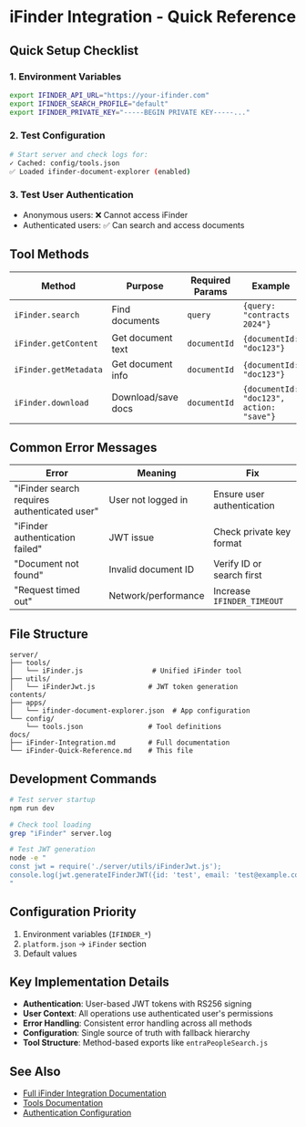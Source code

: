 # iFinder Integration - Quick Reference

## Quick Setup Checklist

### 1. Environment Variables

```bash
export IFINDER_API_URL="https://your-ifinder.com"
export IFINDER_SEARCH_PROFILE="default"
export IFINDER_PRIVATE_KEY="-----BEGIN PRIVATE KEY-----..."
```

### 2. Test Configuration

```bash
# Start server and check logs for:
✓ Cached: config/tools.json
✅ Loaded ifinder-document-explorer (enabled)
```

### 3. Test User Authentication

- Anonymous users: ❌ Cannot access iFinder
- Authenticated users: ✅ Can search and access documents

## Tool Methods

| Method                | Purpose            | Required Params | Example                                  |
| --------------------- | ------------------ | --------------- | ---------------------------------------- |
| `iFinder.search`      | Find documents     | `query`         | `{query: "contracts 2024"}`              |
| `iFinder.getContent`  | Get document text  | `documentId`    | `{documentId: "doc123"}`                 |
| `iFinder.getMetadata` | Get document info  | `documentId`    | `{documentId: "doc123"}`                 |
| `iFinder.download`    | Download/save docs | `documentId`    | `{documentId: "doc123", action: "save"}` |

## Common Error Messages

| Error                                        | Meaning             | Fix                        |
| -------------------------------------------- | ------------------- | -------------------------- |
| "iFinder search requires authenticated user" | User not logged in  | Ensure user authentication |
| "iFinder authentication failed"              | JWT issue           | Check private key format   |
| "Document not found"                         | Invalid document ID | Verify ID or search first  |
| "Request timed out"                          | Network/performance | Increase `IFINDER_TIMEOUT` |

## File Structure

```
server/
├── tools/
│   └── iFinder.js                 # Unified iFinder tool
├── utils/
│   └── iFinderJwt.js             # JWT token generation
contents/
├── apps/
│   └── ifinder-document-explorer.json  # App configuration
└── config/
    └── tools.json                # Tool definitions
docs/
├── iFinder-Integration.md        # Full documentation
└── iFinder-Quick-Reference.md    # This file
```

## Development Commands

```bash
# Test server startup
npm run dev

# Check tool loading
grep "iFinder" server.log

# Test JWT generation
node -e "
const jwt = require('./server/utils/iFinderJwt.js');
console.log(jwt.generateIFinderJWT({id: 'test', email: 'test@example.com'}));
"
```

## Configuration Priority

1. Environment variables (`IFINDER_*`)
2. `platform.json` → `iFinder` section
3. Default values

## Key Implementation Details

- **Authentication**: User-based JWT tokens with RS256 signing
- **User Context**: All operations use authenticated user's permissions
- **Error Handling**: Consistent error handling across all methods
- **Configuration**: Single source of truth with fallback hierarchy
- **Tool Structure**: Method-based exports like `entraPeopleSearch.js`

## See Also

- [Full iFinder Integration Documentation](iFinder-Integration.md)
- [Tools Documentation](tools.md)
- [Authentication Configuration](jwt-authentication.md)
